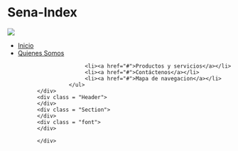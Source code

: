 # Sena-Index
<!doctype html>

<html lang="en">
<head>
  <meta charset="utf-8">

  <title>The HTML5 Herald</title>
  <meta name="description" content="The HTML5 Herald">
  <meta name="author" content="SitePoint">

  <link rel="stylesheet" href="css/styles.css?v=1.0">

</head>
<div>
  <div>
  </div>
<body>
  <div class "Container">
		  <div class = "Nav">
		           <img src ="images/foto.jpg">
				   <ul>
				      <li><a href="#">Inicio</a></li>
					   <li><a href="#">Quienes Somos</a></li>
					   
						 <li><a href="#">Productos y servicios</a></li>
						 <li><a href="#">Contáctenos</a></li>
						 <li><a href="#">Mapa de navegacion</a></li>
					</ul>	 
		  </div>
		  <div class = "Header">
		  </div>
		  <div class = "Section">
		  </div>
		  <div class = "font">
		  </div>
		  
		  </div>
  <script src="js/scripts.js"></script>
</body>
</html>
